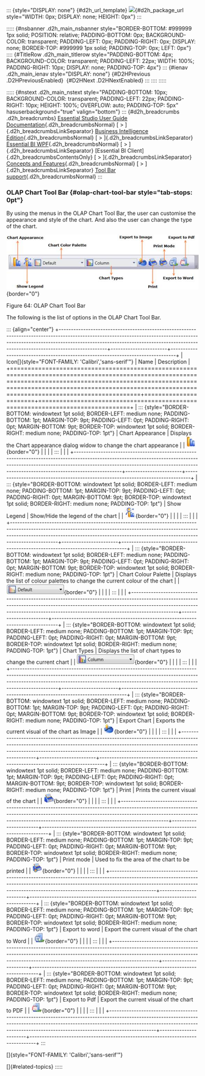 ::: {style="DISPLAY: none"}
[](ms-xhelp:///?Id=d2h_url_template){#d2h_url_template} ![](!package_url!){#d2h_package_url style="WIDTH: 0px; DISPLAY: none; HEIGHT: 0px"}
:::

::::: {#nsbanner .d2h_main_nsbanner style="BORDER-BOTTOM: #999999 1px solid; POSITION: relative; PADDING-BOTTOM: 0px; BACKGROUND-COLOR: transparent; PADDING-LEFT: 0px; PADDING-RIGHT: 0px; DISPLAY: none; BORDER-TOP: #999999 1px solid; PADDING-TOP: 0px; LEFT: 0px"}
:::: {#TitleRow .d2h_main_titlerow style="PADDING-BOTTOM: 4px; BACKGROUND-COLOR: transparent; PADDING-LEFT: 22px; WIDTH: 100%; PADDING-RIGHT: 10px; DISPLAY: none; PADDING-TOP: 4px"}
::: {#ienav .d2h_main_ienav style="DISPLAY: none"}
[](ms-xhelp:///?Id=3486e8cc-ed81-4034-9181-64b70c842d1d){#D2HPrevious .D2HPreviousEnabled}  [](ms-xhelp:///?Id=f11e5bbe-c93c-416c-91f6-3fc2d4aa6e56){#D2HNext .D2HNextEnabled}
:::
::::
:::::

::::: {#nstext .d2h_main_nstext style="PADDING-BOTTOM: 10px; BACKGROUND-COLOR: transparent; PADDING-LEFT: 22px; PADDING-RIGHT: 10px; HEIGHT: 100%; OVERFLOW: auto; PADDING-TOP: 5px" hasuserbackground="true" valign="bottom"}
::: {#d2h_breadcrumbs .d2h_breadcrumbs}
[Essential Studio User Guide Documentation](ms-xhelp:///?Id=12457748-09e3-4d74-a240-8e049cedf030){.d2h_breadcrumbsNormal} [ \> ]{.d2h_breadcrumbsLinkSeparator} [Business Intelligence Edition](ms-xhelp:///?Id=fdf33dd8-62b2-47b9-ad7b-fc50e590bca5){.d2h_breadcrumbsNormal} [ \> ]{.d2h_breadcrumbsLinkSeparator} [Essential BI WPF](ms-xhelp:///?Id=41e3d586-d922-4a01-8272-679fe4ae7343){.d2h_breadcrumbsNormal} [ \> ]{.d2h_breadcrumbsLinkSeparator} [Essential BI Client]{.d2h_breadcrumbsContentsOnly} [ \> ]{.d2h_breadcrumbsLinkSeparator} [Concepts and Features](ms-xhelp:///?Id=ac4d4da8-25e2-4317-98b8-e507a1eb5062){.d2h_breadcrumbsNormal} [ \> ]{.d2h_breadcrumbsLinkSeparator} [Tool Bar support](ms-xhelp:///?Id=c68ea354-0d16-4808-ba79-9f5cfccb8c5d){.d2h_breadcrumbsNormal}
:::

### OLAP Chart Tool Bar {#olap-chart-tool-bar style="tab-stops: 0pt"}

By using the menus in the OLAP Chart Tool Bar, the user can customise the appearance and style of the chart. And also the user can change the type of the chart.

![](ImagesExt/image40_86.jpg){border="0"}

Figure 64: OLAP Chart Tool Bar

The following is the list of options in the OLAP Chart Tool Bar.

::: {align="center"}
+-------------------------------------------------------------------------------------------------------------------------------------------------------------------------------------------------------------------------------------------------------------+-----------------------+--------------------------------------------------------------------------------+
| Icon[]{style="FONT-FAMILY: 'Calibri','sans-serif'"}                                                                                                                                                                                                         | Name                  | Description                                                                    |
+=============================================================================================================================================================================================================================================================+=======================+================================================================================+
| ::: {style="BORDER-BOTTOM: windowtext 1pt solid; BORDER-LEFT: medium none; PADDING-BOTTOM: 1pt; MARGIN-TOP: 9pt; PADDING-LEFT: 0pt; PADDING-RIGHT: 0pt; MARGIN-BOTTOM: 9pt; BORDER-TOP: windowtext 1pt solid; BORDER-RIGHT: medium none; PADDING-TOP: 1pt"} | Chart Appearance      | Displays the Chart appearance dialog widow to change the chart appearance      |
| ![](ImagesExt/image40_87.jpg){border="0"}                                                                                                                                                                                                                   |                       |                                                                                |
| :::                                                                                                                                                                                                                                                         |                       |                                                                                |
+-------------------------------------------------------------------------------------------------------------------------------------------------------------------------------------------------------------------------------------------------------------+-----------------------+--------------------------------------------------------------------------------+
| ::: {style="BORDER-BOTTOM: windowtext 1pt solid; BORDER-LEFT: medium none; PADDING-BOTTOM: 1pt; MARGIN-TOP: 9pt; PADDING-LEFT: 0pt; PADDING-RIGHT: 0pt; MARGIN-BOTTOM: 9pt; BORDER-TOP: windowtext 1pt solid; BORDER-RIGHT: medium none; PADDING-TOP: 1pt"} | Show Legend           | Show/Hide the legend of the chart                                              |
| ![](ImagesExt/image40_88.jpg){border="0"}                                                                                                                                                                                                                   |                       |                                                                                |
| :::                                                                                                                                                                                                                                                         |                       |                                                                                |
+-------------------------------------------------------------------------------------------------------------------------------------------------------------------------------------------------------------------------------------------------------------+-----------------------+--------------------------------------------------------------------------------+
| ::: {style="BORDER-BOTTOM: windowtext 1pt solid; BORDER-LEFT: medium none; PADDING-BOTTOM: 1pt; MARGIN-TOP: 9pt; PADDING-LEFT: 0pt; PADDING-RIGHT: 0pt; MARGIN-BOTTOM: 9pt; BORDER-TOP: windowtext 1pt solid; BORDER-RIGHT: medium none; PADDING-TOP: 1pt"} | Chart Colour Palette  | Displays the list of colour palettes to change the current colour of the chart |
| ![](ImagesExt/image40_89.jpg){border="0"}                                                                                                                                                                                                                   |                       |                                                                                |
| :::                                                                                                                                                                                                                                                         |                       |                                                                                |
+-------------------------------------------------------------------------------------------------------------------------------------------------------------------------------------------------------------------------------------------------------------+-----------------------+--------------------------------------------------------------------------------+
| ::: {style="BORDER-BOTTOM: windowtext 1pt solid; BORDER-LEFT: medium none; PADDING-BOTTOM: 1pt; MARGIN-TOP: 9pt; PADDING-LEFT: 0pt; PADDING-RIGHT: 0pt; MARGIN-BOTTOM: 9pt; BORDER-TOP: windowtext 1pt solid; BORDER-RIGHT: medium none; PADDING-TOP: 1pt"} | Chart Types           | Displays the list of chart types to change the current chart                   |
| ![](ImagesExt/image40_90.jpg){border="0"}                                                                                                                                                                                                                   |                       |                                                                                |
| :::                                                                                                                                                                                                                                                         |                       |                                                                                |
+-------------------------------------------------------------------------------------------------------------------------------------------------------------------------------------------------------------------------------------------------------------+-----------------------+--------------------------------------------------------------------------------+
| ::: {style="BORDER-BOTTOM: windowtext 1pt solid; BORDER-LEFT: medium none; PADDING-BOTTOM: 1pt; MARGIN-TOP: 9pt; PADDING-LEFT: 0pt; PADDING-RIGHT: 0pt; MARGIN-BOTTOM: 9pt; BORDER-TOP: windowtext 1pt solid; BORDER-RIGHT: medium none; PADDING-TOP: 1pt"} | Export Chart          | Exports the current visual of the chart as Image                               |
| ![](ImagesExt/image40_91.jpg){border="0"}                                                                                                                                                                                                                   |                       |                                                                                |
| :::                                                                                                                                                                                                                                                         |                       |                                                                                |
+-------------------------------------------------------------------------------------------------------------------------------------------------------------------------------------------------------------------------------------------------------------+-----------------------+--------------------------------------------------------------------------------+
| ::: {style="BORDER-BOTTOM: windowtext 1pt solid; BORDER-LEFT: medium none; PADDING-BOTTOM: 1pt; MARGIN-TOP: 9pt; PADDING-LEFT: 0pt; PADDING-RIGHT: 0pt; MARGIN-BOTTOM: 9pt; BORDER-TOP: windowtext 1pt solid; BORDER-RIGHT: medium none; PADDING-TOP: 1pt"} | Print                 | Prints the current visual of the chart                                         |
| ![](ImagesExt/image40_92.jpg){border="0"}                                                                                                                                                                                                                   |                       |                                                                                |
| :::                                                                                                                                                                                                                                                         |                       |                                                                                |
+-------------------------------------------------------------------------------------------------------------------------------------------------------------------------------------------------------------------------------------------------------------+-----------------------+--------------------------------------------------------------------------------+
| ::: {style="BORDER-BOTTOM: windowtext 1pt solid; BORDER-LEFT: medium none; PADDING-BOTTOM: 1pt; MARGIN-TOP: 9pt; PADDING-LEFT: 0pt; PADDING-RIGHT: 0pt; MARGIN-BOTTOM: 9pt; BORDER-TOP: windowtext 1pt solid; BORDER-RIGHT: medium none; PADDING-TOP: 1pt"} | Print mode            | Used to fix the area of the chart to be printed                                |
| ![](ImagesExt/image40_93.jpg){border="0"}                                                                                                                                                                                                                   |                       |                                                                                |
| :::                                                                                                                                                                                                                                                         |                       |                                                                                |
+-------------------------------------------------------------------------------------------------------------------------------------------------------------------------------------------------------------------------------------------------------------+-----------------------+--------------------------------------------------------------------------------+
| ::: {style="BORDER-BOTTOM: windowtext 1pt solid; BORDER-LEFT: medium none; PADDING-BOTTOM: 1pt; MARGIN-TOP: 9pt; PADDING-LEFT: 0pt; PADDING-RIGHT: 0pt; MARGIN-BOTTOM: 9pt; BORDER-TOP: windowtext 1pt solid; BORDER-RIGHT: medium none; PADDING-TOP: 1pt"} | Export to word        | Export the current visual of the chart to Word                                 |
| ![](ImagesExt/image40_94.jpg){border="0"}                                                                                                                                                                                                                   |                       |                                                                                |
| :::                                                                                                                                                                                                                                                         |                       |                                                                                |
+-------------------------------------------------------------------------------------------------------------------------------------------------------------------------------------------------------------------------------------------------------------+-----------------------+--------------------------------------------------------------------------------+
| ::: {style="BORDER-BOTTOM: windowtext 1pt solid; BORDER-LEFT: medium none; PADDING-BOTTOM: 1pt; MARGIN-TOP: 9pt; PADDING-LEFT: 0pt; PADDING-RIGHT: 0pt; MARGIN-BOTTOM: 9pt; BORDER-TOP: windowtext 1pt solid; BORDER-RIGHT: medium none; PADDING-TOP: 1pt"} | Export to Pdf         | Export the current visual of the chart to PDF                                  |
| ![](ImagesExt/image40_95.jpg){border="0"}                                                                                                                                                                                                                   |                       |                                                                                |
| :::                                                                                                                                                                                                                                                         |                       |                                                                                |
+-------------------------------------------------------------------------------------------------------------------------------------------------------------------------------------------------------------------------------------------------------------+-----------------------+--------------------------------------------------------------------------------+
:::

[]{style="FONT-FAMILY: 'Calibri','sans-serif'"} 

[]{#related-topics}
:::::
